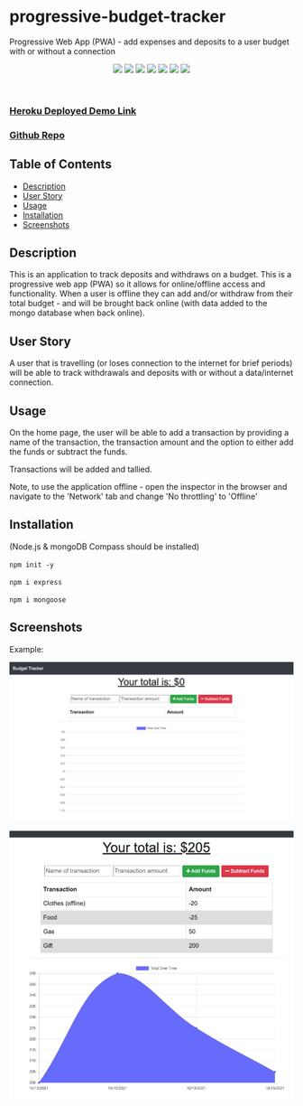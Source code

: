 # progressive-budget-tracker
Progressive Web App (PWA) - add expenses and deposits to a user budget with or without a connection

<p align="center">
 <img src="https://img.shields.io/github/repo-size/ssharp0/progressive-budget-tracker">
 <img src="https://img.shields.io/badge/Javascript-yellow">
 <img src="https://img.shields.io/badge/-node.js-green">
 <img src="https://img.shields.io/badge/-mongoDB-purple">
 <img src="https://img.shields.io/badge/-express npm-brown">
 <img src="https://img.shields.io/badge/-mongoose npm-blue">
 <img src="https://img.shields.io/badge/-dotenv npm-grey">
</p>


<br>

### [Heroku Deployed Demo Link]()

### [Github Repo](https://github.com/ssharp0/exercise-fitness-tracker)


## Table of Contents

- [Description](#description)
- [User Story](#user-story)
- [Usage](#usage)
- [Installation](#installation)
- [Screenshots](#screenshots)

## Description

This is an application to track deposits and withdraws on a budget. This is a progressive web app (PWA) so it allows for online/offline access and functionality. When a user is offline they can add and/or withdraw from their total budget - and will be brought back online (with data added to the mongo database when back online). 


## User Story

A user that is travelling (or loses connection to the internet for brief periods) will be able to track withdrawals and deposits with or without a data/internet connection.

## Usage

On the home page, the user will be able to add a transaction by providing a name of the transaction, the transaction amount and the option to either add the funds or subtract the funds. 

Transactions will be added and tallied. 

Note, to use the application offline - open the inspector in the browser and navigate to the 'Network' tab and change 'No throttling' to 'Offline'

## Installation

(Node.js & mongoDB Compass should be installed)

`npm init -y`

`npm i express`

`npm i mongoose`

## Screenshots

Example: 

<kbd>

![](/public/assets/img/budget.png)

![](/public/assets/img/transactions.png)

</kbd>